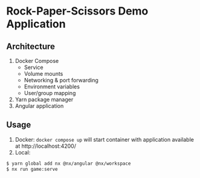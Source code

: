 # Rock-Paper-Scissors Demo Application

## Architecture

1. Docker Compose
    - Service
    - Volume mounts
    - Networking & port forwarding
    - Environment variables
    - User/group mapping
2. Yarn package manager
3. Angular application

## Usage

1. Docker: `docker compose up` will start container with application available at http://localhost:4200/
2. Local: 
```bash
$ yarn global add nx @nx/angular @nx/workspace
$ nx run game:serve
```
